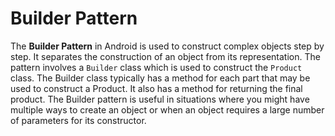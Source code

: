 # Builder Pattern

The **Builder Pattern** in Android is used to construct complex objects step by step. It separates the construction of an object from its representation. The pattern involves a `Builder` class which is used to construct the `Product` class. The Builder class typically has a method for each part that may be used to construct a Product. It also has a method for returning the final product. The Builder pattern is useful in situations where you might have multiple ways to create an object or when an object requires a large number of parameters for its constructor.